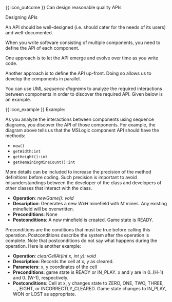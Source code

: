 <span id="prereqs"></span>

<span id="outcomes">{{ icon_outcome }} Can design reasonable quality APIs</span>

<span id="title">Designing APIs</span>

<div id="body">

An API should be well-designed (i.e. should cater for the needs of its users) and well-documented.

When you write software consisting of multiple components, you need to define the API of each component.

One approach is to let the API emerge and evolve over time as you write code.

Another approach is to define the API up-front. Doing so allows us to develop the components in parallel.

You can use UML _sequence diagrams_ to analyze the required interactions between components in order to discover the required API. Given below is an example.

<box>

{{ icon_example }} Example:

<pic eager src="{{baseUrl}}/reuse/apis/designingAPIs/images/textLogic.png" height="500" />
<p/>

As you analyze the interactions between components using sequence diagrams, you discover the API of those components. For example, the diagram above tells us that the MSLogic component API should have the methods:

* `new()`
* `getWidth:int`
* `getHeight():int`
* `getRemainingMineCount():int`

More details can be included to increase the precision of the method definitions before coding. Such precision is important to avoid misunderstandings between the developer of the class and developers of other classes that interact with the class.

* **Operation**: _newGame(): void_
* **Description**: Generates a new _WxH_ minefield with _M_ mines. Any existing minefield will be overwritten.
* **Preconditions**: None
* **Postconditions**:	A new minefield is created. Game state is READY.

Preconditions are the conditions that must be true before calling this operation. Postconditions describe the system after the operation is complete. Note that postconditions do not say what happens during the operation. Here is another example:

* **Operation**: _clearCellAt(int x, int y): void_
* **Description**: Records the cell at x, y as cleared.
* **Parameters**: x, y coordinates of the cell
* **Preconditions**: game state is READY or IN_PLAY.  x and y are in 0..(H-1) and 0..(W-1), respectively.
* **Postconditions**: Cell at x, y changes state to ZERO, ONE, TWO, THREE, …, EIGHT, or INCORRECTLY_CLEARED. Game state changes to IN_PLAY, WON or LOST as appropriate.

</box>

</div>

<div id="extras">
</div>
